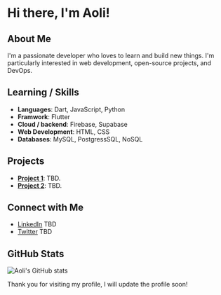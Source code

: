 # Hi there, I'm Aoli!

## About Me
I'm a passionate developer who loves to learn and build new things. I'm particularly interested in web development, open-source projects, and DevOps.

## Learning / Skills
- **Languages**: Dart, JavaScript, Python
- **Framwork**: Flutter
- **Cloud / backend**: Firebase, Supabase
- **Web Development**: HTML, CSS
- **Databases**: MySQL, PostgressSQL, NoSQL

## Projects
- **[Project 1](https://github.com/Aoli/project1)**: TBD.
- **[Project 2](https://github.com/Aoli/project2)**: TBD.

## Connect with Me
- [LinkedIn](https://www.linkedin.com/) TBD
- [Twitter](https://twitter.com/aoli) TBD

## GitHub Stats
![Aoli's GitHub stats](https://github-readme-stats.vercel.app/api?username=Aoli&show_icons=true&theme=radical)

Thank you for visiting my profile, I will update the profile soon!
